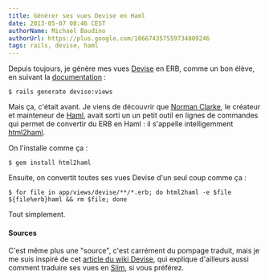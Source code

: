 ```yaml
---
title: Générer ses vues Devise en Haml
date: 2013-05-07 08:46 CEST
authorName: Michael Baudino
authorUrl: https://plus.google.com/106674357559734809246
tags: rails, devise, haml
---
```


Depuis toujours, je génère mes vues [Devise](http://devise.plataformatec.com.br) en ERB, comme un bon élève, en suivant la [documentation](http://devise.plataformatec.com.br/#getting-started/configuring-views) :

```shell
$ rails generate devise:views
```

Mais ça, c'était avant. Je viens de découvrir que [Norman Clarke](https://github.com/norman), le créateur et mainteneur de [Haml](http://haml.info), avait sorti un un petit outil en lignes de commandes qui permet de convertir du ERB en Haml : il s'appelle intelligemment [html2haml](https://rubygems.org/gems/html2haml).

On l'installe comme ça :

```shell
$ gem install html2haml
```

Ensuite, on convertit toutes ses vues Devise d'un seul coup comme ça :

```shell
$ for file in app/views/devise/**/*.erb; do html2haml -e $file ${file%erb}haml && rm $file; done
```

Tout simplement.

#### Sources

C'est même plus une "source", c'est carrément du pompage traduit, mais je me suis inspiré de cet [article du wiki Devise](https://github.com/plataformatec/devise/wiki/How-To:-Create-Haml-and-Slim-Views), qui explique d'ailleurs aussi comment traduire ses vues en [Slim](http://slim-lang.com), si vous préférez.


